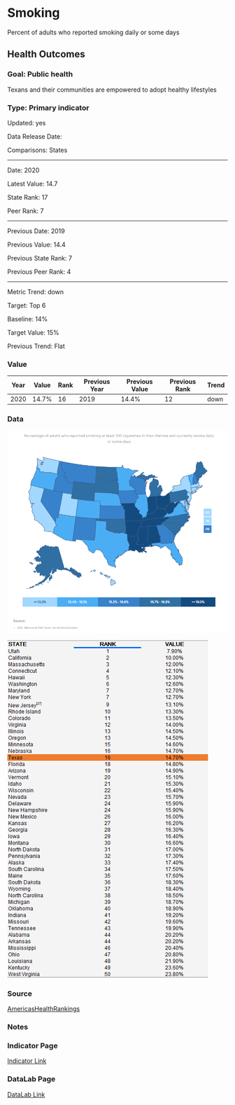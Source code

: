 # Smoking

Percent of adults who reported smoking daily or some days

## Health Outcomes

### Goal: Public health

Texans and their communities are empowered to adopt healthy lifestyles

### Type: Primary indicator

Updated: yes

Data Release Date: 


Comparisons: States


----

Date: 2020

Latest Value: 14.7

State Rank: 17

Peer Rank: 7


----

Previous Date:  2019

Previous Value: 14.4

Previous State Rank:   7

Previous Peer Rank: 4


----
Metric Trend: down

Target: Top 6

Baseline: 14%

Target Value: 15%

Previous Trend: Flat



### Value

| Year      |  Value      | Rank        | Previous Year | Previous Value | Previous Rank | Trend | 
| ----------- | ----------- | ----------- | ----------- | ----------- | ----------- | -----------|
|   2020       | 14.7%       |  16         |      2019   |   14.4%      |      12    |    down       | 

### Data

![map](./images/map_smoking.PNG)

![data](./images/data_smoking.PNG)


### Source

[AmericasHealthRankings](https://www.americashealthrankings.org/explore/annual/measure/Smoking/state/TX)


### Notes


### Indicator Page

[Indicator Link](https://indicators.texas2036.org/indicator/103)


### DataLab Page


[DataLab Link](https://datalab.texas2036.org/bwhqgjc/behavioral-risk-factor-surveillance-system-brfss-prevalence-data?accesskey=aaukuob)
